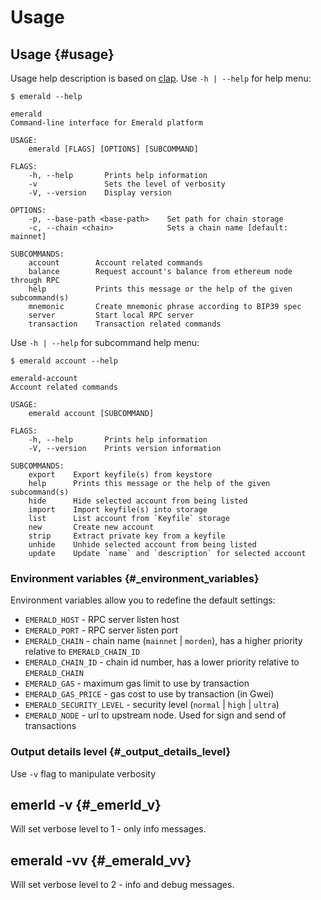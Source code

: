 # Usage

## Usage {#usage}

Usage help description is based on [clap](https://clap.rs/). Use `-h | --help` for help menu:

```text
$ emerald --help

emerald
Command-line interface for Emerald platform

USAGE:
    emerald [FLAGS] [OPTIONS] [SUBCOMMAND]

FLAGS:
    -h, --help       Prints help information
    -v               Sets the level of verbosity
    -V, --version    Display version

OPTIONS:
    -p, --base-path <base-path>    Set path for chain storage
    -c, --chain <chain>            Sets a chain name [default: mainnet]

SUBCOMMANDS:
    account        Account related commands
    balance        Request account's balance from ethereum node through RPC
    help           Prints this message or the help of the given subcommand(s)
    mnemonic       Create mnemonic phrase according to BIP39 spec
    server         Start local RPC server
    transaction    Transaction related commands
```

Use `-h | --help` for subcommand help menu:

```text
$ emerald account --help

emerald-account
Account related commands

USAGE:
    emerald account [SUBCOMMAND]

FLAGS:
    -h, --help       Prints help information
    -V, --version    Prints version information

SUBCOMMANDS:
    export    Export keyfile(s) from keystore
    help      Prints this message or the help of the given subcommand(s)
    hide      Hide selected account from being listed
    import    Import keyfile(s) into storage
    list      List account from `Keyfile` storage
    new       Create new account
    strip     Extract private key from a keyfile
    unhide    Unhide selected account from being listed
    update    Update `name` and `description` for selected account
```

### Environment variables {#_environment_variables}

Environment variables allow you to redefine the default settings:

* `EMERALD_HOST` - RPC server listen host
* `EMERALD_PORT` - RPC server listen port
* `EMERALD_CHAIN` - chain name \(`mainnet` \| `morden`\), has a higher priority relative to `EMERALD_CHAIN_ID`
* `EMERALD_CHAIN_ID` - chain id number, has a lower priority relative to `EMERALD_CHAIN`
* `EMERALD_GAS` - maximum gas limit to use by transaction
* `EMERALD_GAS_PRICE` - gas cost to use by transaction \(in Gwei\)
* `EMERALD_SECURITY_LEVEL` - security level \(`normal` \| `high` \| `ultra`\)
* `EMERALD_NODE` - url to upstream node. Used for sign and send of transactions

### Output details level {#_output_details_level}

Use `-v` flag to manipulate verbosity

## emerld -v {#_emerld_v}

Will set verbose level to 1 - only info messages.

## emerald -vv {#_emerald_vv}

Will set verbose level to 2 - info and debug messages.

